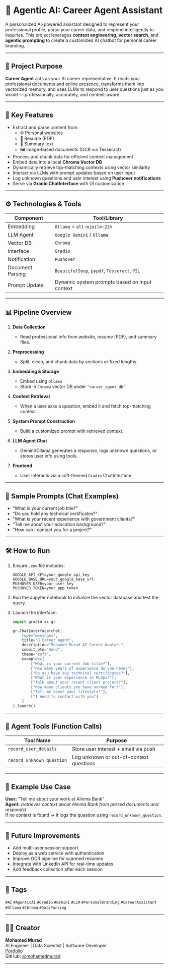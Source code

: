 # 💼 Agentic AI: Career Agent Assistant

A personalized AI-powered assistant designed to represent your professional profile, parse your career data, and respond intelligently to inquiries. This project leverages **context engineering**, **vector search**, and **agentic prompting** to create a customized AI chatbot for personal career branding.

---

## 🧠 Project Purpose

**Career Agent** acts as your AI career representative. It reads your professional documents and online presence, transforms them into vectorized memory, and uses LLMs to respond to user questions just as you would — professionally, accurately, and context-aware.

---

## 🧹 Key Features

- Extract and parse content from:
  - 🌐 Personal websites
  - 📄 Resume (PDF)
  - 📃 Summary text
  - 🖼️ Image-based documents (OCR via Tesseract)
- Process and chunk data for efficient context management
- Embed data into a local **Chroma Vector DB**
- Dynamically retrieve top-matching contexts using vector similarity
- Interact via LLMs with prompt updates based on user input
- Log unknown questions and user interest using **Pushover notifications**
- Serve via **Gradio ChatInterface** with UI customization

---

## ⚙️ Technologies & Tools

| Component        | Tool/Library                                  |
| ---------------- | --------------------------------------------- |
| Embedding        | `Ollama` + `all-minilm:22m`                   |
| LLM Agent        | `Google Gemini` / `Ollama`                    |
| Vector DB        | `Chroma`                                      |
| Interface        | `Gradio`                                      |
| Notification     | `Pushover`                                    |
| Document Parsing | `BeautifulSoup`, `pypdf`, `Tesseract`, `PIL`  |
| Prompt Update    | Dynamic system prompts based on input context |

---

## 📊 Pipeline Overview

1. **Data Collection**

   - Read professional info from website, resume (PDF), and summary files.

2. **Preprocessing**

   - Split, clean, and chunk data by sections or fixed lengths.

3. **Embedding & Storage**

   - Embed using `Ollama`
   - Store in `Chroma` vector DB under `"career_agent_db"`

4. **Context Retrieval**

   - When a user asks a question, embed it and fetch top-matching context.

5. **System Prompt Construction**

   - Build a customized prompt with retrieved context.

6. **LLM Agent Chat**

   - Gemini/Ollama generates a response, logs unknown questions, or stores user info using tools.

7. **Frontend**

   - User interacts via a soft-themed `Gradio` ChatInterface.

---

## 📄 Sample Prompts (Chat Examples)

- "What is your current job title?"
- "Do you hold any technical certificates?"
- "What is your recent experience with government clients?"
- "Tell me about your education background?"
- "How can I contact you for a project?"

---

## 🛠️ How to Run

1. Ensure `.env` file includes:

   ```
   GOOGLE_API_KEY=your_google_api_key
   GOOGLE_BASE_URL=your_google_base_url
   PUSHOVER_USER=your_user_key
   PUSHOVER_TOKEN=your_app_token
   ```

2. Run the Jupyter notebook to initialize the vector database and test the query.

3. Launch the interface:

   ```python
   import gradio as gr

   gr.ChatInterface(chat,
       type="messages",
       title="💼 Career Agent",
       description="Mohamed Murad AI Career Avatar.",
       submit_btn="Send",
       theme="soft",
       examples=[
           ["What is your current Job title?"],
           ["How many years of experience do you have?"],
           ["Do you have any technical certificates?"],
           ["What is your experience in MLOps?"],
           ["Talk about your recent client project?"],
           ["How many clients you have worked for?"],
           ["Tell me about your lifestyle?"],
           ["I need to contact with you"]
       ]
   ).launch()
   ```

---

## 🧠 Agent Tools (Function Calls)

| Tool Name                 | Purpose                                 |
| ------------------------- | --------------------------------------- |
| `record_user_details`     | Store user interest + email via push    |
| `record_unknown_question` | Log unknown or out-of-context questions |

---

## 🧬 Example Use Case

**User:** "Tell me about your work at Alinma Bank"\
**Agent:** *(retrieves context about Alinma Bank from parsed documents and responds)*\
If no context is found → it logs the question using `record_unknown_question`.

---

## 🔪 Future Improvements

- Add multi-user session support
- Deploy as a web service with authentication
- Improve OCR pipeline for scanned resumes
- Integrate with LinkedIn API for real-time updates
- Add feedback collection after each session

---

## 🔖 Tags

`#AI` `#AgenticAI` `#Gradio` `#Gemini` `#LLM` `#PersonalBranding` `#CareerAssistant` `#Ollama` `#Chroma` `#DataParsing`

---

## 👨‍💼 Creator

**Mohamed Murad**\
AI Engineer | Data Scientist | Software Developer\
[Portfolio](https://mohamedmurad.github.io/)\
GitHub: [@mohamedmurad](https://github.com/mohamedmurad)

---

